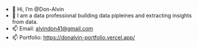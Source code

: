 - 👋 Hi, I’m @Don-Alvin
- 👀 I am a data professional building data pipleines and extracting insights from data.
- 📫 Email: alvindon41@gmail.com
- 📫 Portfolio: https://donalvin-portfolio.vercel.app/

<!---
Don-Alvin/Don-Alvin is a ✨ special ✨ repository because its `README.md` (this file) appears on your GitHub profile.
You can click the Preview link to take a look at your changes.
--->

